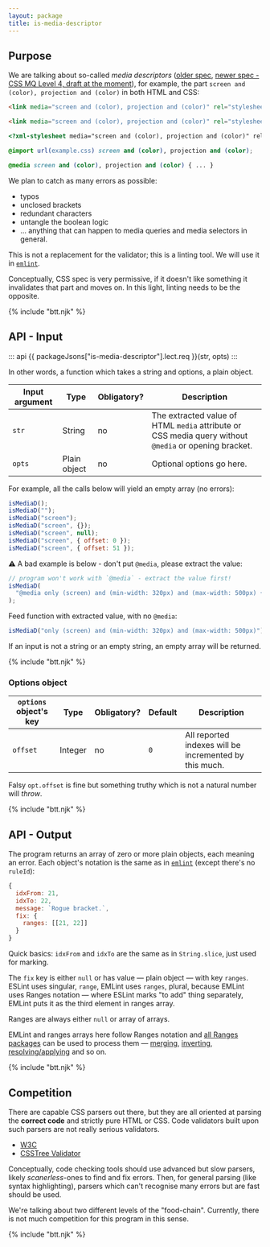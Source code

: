 ```yaml
---
layout: package
title: is-media-descriptor
---
```


## Purpose

We are talking about so-called _media descriptors_ ([older spec](https://www.w3.org/TR/html4/types.html#type-media-descriptors), [newer spec - CSS MQ Level 4, draft at the moment](https://drafts.csswg.org/mediaqueries/)), for example, the part `screen and (color), projection and (color)` in both HTML and CSS:

```html
<link media="screen and (color), projection and (color)" rel="stylesheet" href="example.css">

<link media="screen and (color), projection and (color)" rel="stylesheet" href="example.css" />

<?xml-stylesheet media="screen and (color), projection and (color)" rel="stylesheet" href="example.css" ?>
```

```css
@import url(example.css) screen and (color), projection and (color);

@media screen and (color), projection and (color) { ... }
```

We plan to catch as many errors as possible:

- typos
- unclosed brackets
- redundant characters
- untangle the boolean logic
- ... anything that can happen to media queries and media selectors in general.

This is not a replacement for the validator; this is a linting tool. We will use it in [`emlint`](/os/emlint/).

Conceptually, CSS spec is very permissive, if it doesn't like something it invalidates that part and moves on. In this light, linting needs to be the opposite.

{% include "btt.njk" %}

## API - Input

::: api
{{ packageJsons["is-media-descriptor"].lect.req }}(str, opts)
:::

In other words, a function which takes a string and options, a plain object.

| Input argument | Type         | Obligatory? | Description                                                                                           |
| -------------- | ------------ | ----------- | ----------------------------------------------------------------------------------------------------- |
| `str`          | String       | no          | The extracted value of HTML `media` attribute or CSS media query without `@media` or opening bracket. |
| `opts`         | Plain object | no          | Optional options go here.                                                                             |

For example, all the calls below will yield an empty array (no errors):

```js
isMediaD();
isMediaD("");
isMediaD("screen");
isMediaD("screen", {});
isMediaD("screen", null);
isMediaD("screen", { offset: 0 });
isMediaD("screen", { offset: 51 });
```

⚠️ A bad example is below - don't put `@media`, please extract the value:

```js
// program won't work with `@media` - extract the value first!
isMediaD(
  "@media only (screen) and (min-width: 320px) and (max-width: 500px) {"
);
```

Feed function with extracted value, with no `@media`:

```js
isMediaD("only (screen) and (min-width: 320px) and (max-width: 500px)");
```

If an input is not a string or an empty string, an empty array will be returned.

{% include "btt.njk" %}

### Options object

| `options` object's key | Type    | Obligatory? | Default | Description                                            |
| ---------------------- | ------- | ----------- | ------- | ------------------------------------------------------ |
| `offset`               | Integer | no          | `0`     | All reported indexes will be incremented by this much. |

Falsy `opt.offset` is fine but something truthy which is not a natural number will _throw_.

{% include "btt.njk" %}

## API - Output

The program returns an array of zero or more plain objects, each meaning an error. Each object's notation is the same as in [`emlint`](/os/emlint/) (except there's no `ruleId`):

```js
{
  idxFrom: 21,
  idxTo: 22,
  message: `Rogue bracket.`,
  fix: {
    ranges: [[21, 22]]
  }
}
```

Quick basics: `idxFrom` and `idxTo` are the same as in `String.slice`, just used for marking.

The `fix` key is either `null` or has value — plain object — with key `ranges`. ESLint uses singular, `range`, EMLint uses `ranges`, plural, because EMLint uses Ranges notation — where ESLint marks "to add" thing separately, EMLint puts it as the third element in ranges array.

Ranges are always either `null` or array of arrays.

EMLint and ranges arrays here follow Ranges notation and [all Ranges packages](/ranges/) can be used to process them — [merging](/os/ranges-merge/), [inverting](/os/ranges-invert/), [resolving/applying](/os/ranges-apply/) and so on.

{% include "btt.njk" %}

## Competition

There are capable CSS parsers out there, but they are all oriented at parsing the **correct code** and strictly pure HTML or CSS. Code validators built upon such parsers are not really serious validators.

- [W3C](http://jigsaw.w3.org/css-validator/#validate_by_input+with_options)
- [CSSTree Validator](https://csstree.github.io/docs/validator.html)

Conceptually, code checking tools should use advanced but slow parsers, likely _scanerless_-ones to find and fix errors. Then, for general parsing (like syntax highlighting), parsers which can't recognise many errors but are fast should be used.

We're talking about two different levels of the "food-chain". Currently, there is not much competition for this program in this sense.

{% include "btt.njk" %}
